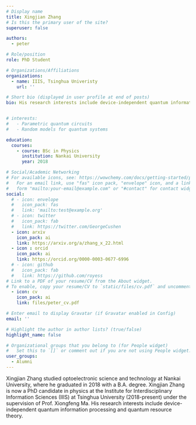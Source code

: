 ```yaml
---
# Display name
title: Xingjian Zhang
# Is this the primary user of the site?
superuser: false

authors:
  - peter

# Role/position
role: PhD Student

# Organizations/Affiliations
organizations:
  - name: IIIS, Tsinghua Univeristy
    url: ''

# Short bio (displayed in user profile at end of posts)
bio: His research interests include device-independent quantum information processing and quantum resource theory.


# interests:
#   - Parametric quantum circuits
#   - Random models for quantum systems

education:
  courses:
    - course: BSc in Physics
      institution: Nankai University
      year: 2018

# Social/Academic Networking
# For available icons, see: https://wowchemy.com/docs/getting-started/page-builder/#icons
#   For an email link, use "fas" icon pack, "envelope" icon, and a link in the
#   form "mailto:your-email@example.com" or "#contact" for contact widget.
social:
  # - icon: envelope
  #   icon_pack: fas
  #   link: 'mailto:test@example.org'
  # - icon: twitter
  #   icon_pack: fab
  #   link: https://twitter.com/GeorgeCushen
  - icon: arxiv
    icon_pack: ai
    link: https://arxiv.org/a/zhang_x_22.html
  - icon : orcid
    icon_pack: ai
    link: https://orcid.org/0000-0003-0677-6996
  # - icon: github
  #   icon_pack: fab
  #   link: https://github.com/royess
# Link to a PDF of your resume/CV from the About widget.
# To enable, copy your resume/CV to `static/files/cv.pdf` and uncomment the lines below.
  - icon: cv
    icon_pack: ai
    link: files/peter_cv.pdf

# Enter email to display Gravatar (if Gravatar enabled in Config)
email: ''

# Highlight the author in author lists? (true/false)
highlight_name: false

# Organizational groups that you belong to (for People widget)
#   Set this to `[]` or comment out if you are not using People widget.
user_groups:
  - Alumni
---
```


Xingjian Zhang studied optoelectronic science and technology at Nankai University, where he graduated in 2018 with a B.A. degree. Xingjian Zhang is now a PhD candidate in physics at the Institute for Interdisciplinary Information Sciences (IIIS) at Tsinghua University (2018-present) under the supervision of Prof. Xiongfeng Ma. His research interests include device-independent quantum information processing and quantum resource theory.
